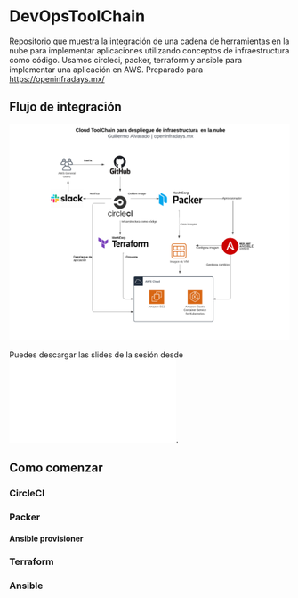 # DevOpsToolChain
Repositorio que muestra la integración de una cadena de herramientas en la nube para implementar aplicaciones utilizando conceptos de infraestructura como código. Usamos circleci, packer, terraform y ansible para implementar una aplicación en AWS. Preparado para https://openinfradays.mx/

## Flujo de integración

![Alt workflow](assets/workflow.png?raw=true "Workflow")


Puedes descargar las slides de la sesión desde![este enlance](assets/slides.pdf "ToolChain").


## Como comenzar

### CircleCI

### Packer

#### Ansible provisioner

### Terraform

### Ansible



